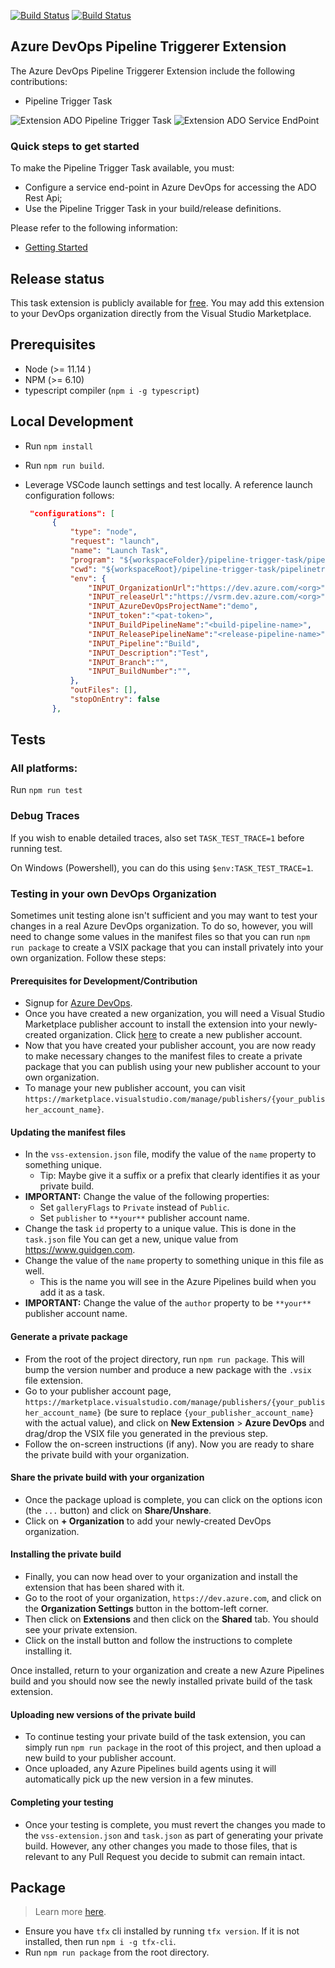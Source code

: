 [![Build Status](https://joalmeid.visualstudio.com/azdo-pipeline-triggerer/_apis/build/status/pipeline-triggerer-extension-CICD?branchName=master&stageName=PROD)](https://joalmeid.visualstudio.com/azdo-pipeline-triggerer/_build/latest?definitionId=180&branchName=master) [![Build Status](https://joalmeid.visualstudio.com/azdo-pipeline-triggerer/_apis/build/status/pipeline-triggerer-extension-CICD?branchName=master&stageName=DEV)](https://joalmeid.visualstudio.com/azdo-pipeline-triggerer/_build/latest?definitionId=180&branchName=master)

## Azure DevOps Pipeline Triggerer Extension ##


The Azure DevOps Pipeline Triggerer Extension include the following contributions:

- Pipeline Trigger Task

![Extension ADO Pipeline Trigger Task](/static/images/ext-pipeline-trigger-task-ui.png)
![Extension ADO Service EndPoint](/static/images/ext-service-endpoint.png)

### Quick steps to get started ###

To make the Pipeline Trigger Task available, you must:
- Configure a service end-point in Azure DevOps for accessing the ADO Rest Api;
- Use the Pipeline Trigger Task in your build/release definitions.

Please refer to the following information:
- [Getting Started](https://github.com/joalmeid/pipeline-triggerer/wiki)




## Release status

This task extension is publicly available for [free](https://marketplace.visualstudio.com/items?itemName=joalmeid.pipeline-triggerer-extension). You may add this extension to your DevOps organization directly from the Visual Studio Marketplace.

## Prerequisites

- Node (>= 11.14 )
- NPM (>= 6.10)
- typescript compiler (`npm i -g typescript`)

## Local Development

- Run `npm install`
- Run `npm run build`.
- Leverage VSCode launch settings and test locally. A reference launch configuration follows:
  
  ```json
   "configurations": [
        {
            "type": "node",
            "request": "launch",
            "name": "Launch Task",
            "program": "${workspaceFolder}/pipeline-trigger-task/pipelinetriggerV1/index.js",
            "cwd": "${workspaceRoot}/pipeline-trigger-task/pipelinetriggerV1",
            "env": {
                "INPUT_OrganizationUrl":"https://dev.azure.com/<org>",
                "INPUT_releaseUrl":"https://vsrm.dev.azure.com/<org>",
                "INPUT_AzureDevOpsProjectName":"demo",
                "INPUT_token":"<pat-token>",
                "INPUT_BuildPipelineName":"<build-pipeline-name>",
                "INPUT_ReleasePipelineName":"<release-pipeline-name>",
                "INPUT_Pipeline":"Build",
                "INPUT_Description":"Test",
                "INPUT_Branch":"",
                "INPUT_BuildNumber":"",
            },
            "outFiles": [],
            "stopOnEntry": false
        },
  ```

## Tests

### All platforms:

Run `npm run test`

### Debug Traces

If you wish to enable detailed traces, also set `TASK_TEST_TRACE=1` before running test.

On Windows (Powershell), you can do this using `$env:TASK_TEST_TRACE=1`.

### Testing in your own DevOps Organization

Sometimes unit testing alone isn't sufficient and you may want to test your changes in a real Azure DevOps organization. To do so, however, you will need to change some values in the manifest files so that you can run `npm run package` to create a VSIX package that you can install privately into your own organization. Follow these steps:

#### Prerequisites for Development/Contribution

- Signup for [Azure DevOps](https://azure.microsoft.com/en-us/services/devops/).
- Once you have created a new organization, you will need a Visual Studio Marketplace publisher account to install the extension into your newly-created organization. Click [here](https://marketplace.visualstudio.com/manage/createpublisher) to create a new publisher account.
- Now that you have created your publisher account, you are now ready to make necessary changes to the manifest files to create a private package that you can publish using your new publisher account to your own organization.
- To manage your new publisher account, you can visit `https://marketplace.visualstudio.com/manage/publishers/{your_publisher_account_name}`.

#### Updating the manifest files

- In the `vss-extension.json` file, modify the value of the `name` property to something unique.
  - Tip: Maybe give it a suffix or a prefix that clearly identifies it as your private build.
- **IMPORTANT:** Change the value of the following properties:
  - Set `galleryFlags` to `Private` instead of `Public`.
  - Set `publisher` to `**your**` publisher account name.
- Change the task `id` property to a unique value. This is done in the `task.json` file You can get a new, unique value from https://www.guidgen.com.
- Change the value of the `name` property to something unique in this file as well.
  - This is the name you will see in the Azure Pipelines build when you add it as a task.
- **IMPORTANT:** Change the value of the `author` property to be `**your**` publisher account name.

#### Generate a private package

- From the root of the project directory, run `npm run package`. This will bump the version number and produce a new package with the `.vsix` file extension.
- Go to your publisher account page, `https://marketplace.visualstudio.com/manage/publishers/{your_publisher_account_name}` (be sure to replace `{your_publisher_account_name}` with the actual value), and click on **New Extension** > **Azure DevOps** and drag/drop the VSIX file you generated in the previous step.
- Follow the on-screen instructions (if any). Now you are ready to share the private build with your organization.

#### Share the private build with your organization

- Once the package upload is complete, you can click on the options icon (the `...` button) and click on **Share/Unshare**.
- Click on **+ Organization** to add your newly-created DevOps organization.

#### Installing the private build

- Finally, you can now head over to your organization and install the extension that has been shared with it.
- Go to the root of your organization, `https://dev.azure.com`, and click on the **Organization Settings** button in the bottom-left corner.
- Then click on **Extensions** and then click on the **Shared** tab. You should see your private extension.
- Click on the install button and follow the instructions to complete installing it.

Once installed, return to your organization and create a new Azure Pipelines build and you should now see the newly installed private build of the task extension.

#### Uploading new versions of the private build

- To continue testing your private build of the task extension, you can simply run `npm run package` in the root of this project, and then upload a new build to your publisher account.
- Once uploaded, any Azure Pipelines build agents using it will automatically pick up the new version in a few minutes.

#### Completing your testing

- Once your testing is complete, you must revert the changes you made to the `vss-extension.json` and `task.json` as part of generating your private build. However, any other changes you made to those files, that is relevant to any Pull Request you decide to submit can remain intact.

## Package

> Learn more [here](https://docs.microsoft.com/en-us/azure/devops/extend/develop/add-build-task?view=azure-devops#step-4-package-your-extension).

- Ensure you have `tfx` cli installed by running `tfx version`. If it is not installed, then run `npm i -g tfx-cli`.
- Run `npm run package` from the root directory.